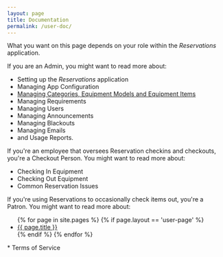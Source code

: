 ```yaml
---
layout: page
title: Documentation
permalink: /user-doc/
---
```

What you want on this page depends on your role within the *Reservations* application.

If you are an Admin, you might want to read more about:

* Setting up the *Reservations* application
* Managing App Configuration
* [Managing Categories, Equipment Models and Equipment Items](/reservations/user-doc/managing-equipment/)
* Managing Requirements
* Managing Users
* Managing Announcements
* Managing Blackouts
* Managing Emails
* and Usage Reports.

If you're an employee that oversees Reservation checkins and checkouts, you're a Checkout Person. You might want to read more about:

* Checking In Equipment
* Checking Out Equipment
* Common Reservation Issues

If you're using Reservations to occasionally check items out, you're a Patron. You might want to read more about:

<ul>
{% for page in site.pages %}
  {% if page.layout == 'user-page' %}  
    <li><a href="{{ page.url | prepend: site.baseurl }}">{{ page.title }}</a></li>
  {% endif %}
{% endfor %}
</ul>
* Terms of Service
